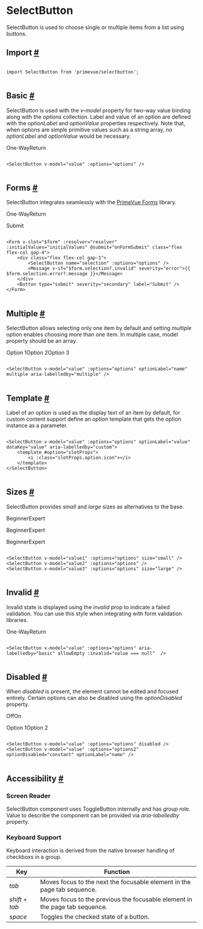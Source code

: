 # SelectButton

SelectButton is used to choose single or multiple items from a list using buttons.

## Import [#](https://primevue.org/selectbutton/#import)

```

import SelectButton from 'primevue/selectbutton';


```

## Basic [#](https://primevue.org/selectbutton/#basic)

SelectButton is used with the *v-model* property for two-way value binding along with the *options* collection. Label and value of an option are defined with the *optionLabel* and *optionValue* properties respectively. Note that, when options are simple primitive values such as a string array, no *optionLabel* and *optionValue* would be necessary.

One-WayReturn

```

<SelectButton v-model="value" :options="options" />


```

## Forms [#](https://primevue.org/selectbutton/#forms)

SelectButton integrates seamlessly with the [PrimeVue Forms](https://primevue.org/forms) library.

One-WayReturn

Submit

```

<Form v-slot="$form" :resolver="resolver" :initialValues="initialValues" @submit="onFormSubmit" class="flex flex-col gap-4">
    <div class="flex flex-col gap-1">
        <SelectButton name="selection" :options="options" />
        <Message v-if="$form.selection?.invalid" severity="error">{{ $form.selection.error?.message }}</Message>
    </div>
    <Button type="submit" severity="secondary" label="Submit" />
</Form>


```

## Multiple [#](https://primevue.org/selectbutton/#multiple)

SelectButton allows selecting only one item by default and setting *multiple* option enables choosing more than one item. In multiple case, model property should be an array.

Option 1Option 2Option 3

```

<SelectButton v-model="value" :options="options" optionLabel="name" multiple aria-labelledby="multiple" />


```

## Template [#](https://primevue.org/selectbutton/#template)

Label of an option is used as the display text of an item by default, for custom content support define an *option* template that gets the option instance as a parameter.

```

<SelectButton v-model="value" :options="options" optionLabel="value" dataKey="value" aria-labelledby="custom">
    <template #option="slotProps">
        <i :class="slotProps.option.icon"></i>
    </template>
</SelectButton>


```

## Sizes [#](https://primevue.org/selectbutton/#sizes)

SelectButton provides *small* and *large* sizes as alternatives to the base.

BeginnerExpert

BeginnerExpert

BeginnerExpert

```

<SelectButton v-model="value1" :options="options" size="small" />
<SelectButton v-model="value2" :options="options" />
<SelectButton v-model="value3" :options="options" size="large" />


```

## Invalid [#](https://primevue.org/selectbutton/#invalid)

Invalid state is displayed using the *invalid* prop to indicate a failed validation. You can use this style when integrating with form validation libraries.

One-WayReturn

```

<SelectButton v-model="value" :options="options" aria-labelledby="basic" allowEmpty :invalid="value === null"  />


```

## Disabled [#](https://primevue.org/selectbutton/#disabled)

When *disabled* is present, the element cannot be edited and focused entirely. Certain options can also be disabled using the *optionDisabled* property.

OffOn

Option 1Option 2

```

<SelectButton v-model="value" :options="options" disabled />
<SelectButton v-model="value" :options="options2" optionDisabled="constant" optionLabel="name" />


```

## Accessibility [#](https://primevue.org/selectbutton/#accessibility)

### Screen Reader

SelectButton component uses ToggleButton internally and has *group* role. Value to describe the component can be provided via *aria-labelledby* property.

### Keyboard Support

Keyboard interaction is derived from the native browser handling of checkboxs in a group.

| Key | Function |
| --- | --- |
| *tab* | Moves focus to the next the focusable element in the page tab sequence. |
| *shift* + *tab* | Moves focus to the previous the focusable element in the page tab sequence. |
| *space* | Toggles the checked state of a button. |